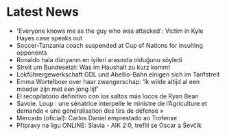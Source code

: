 # Latest News
-  'Everyone knows me as the guy who was attacked': Victim in Kyle Hayes case speaks out
-  Soccer-Tanzania coach suspended at Cup of Nations for insulting opponents
-  Ronaldo hala dünyanın en iyileri arasında olduğunu söyledi
-  Streit um Bundesetat: Was im Haushalt zu kurz kommt
-  Lokführergewerkschaft GDL und Abellio-Bahn einigen sich im Tarifstreit
-  Emma Wortelboer over haar zwangerschap: ‘Ik wilde altijd al een moeder zijn met een jong lijf’
-  El recopilatorio definitivo con los saltos más locos de Ryan Bean
-  Savoie. Loup : une sénatrice interpelle le ministre de l’Agriculture et demande « une généralisation des tirs de défense »
-  Mercado (oficial): Carlos Daniel emprestado ao Trofense
-  Přípravy na ligu ONLINE: Slavia - AIK 2:0, trefili se Oscar a Ševčík
